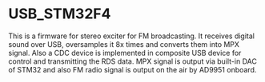 # USB_STM32F4
This is a firmware for stereo exciter for FM broadcasting. It receives digital sound over USB, oversamples it 8x times and converts them into MPX
signal. Also a CDC device is implemented in composite USB device for control and transmitting the RDS data.
MPX signal is output via built-in DAC of STM32 and also FM radio signal is output on the air by AD9951 onboard.
